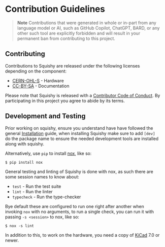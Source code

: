 # Contribution Guidelines

> **Note** Contributions that were generated in whole or in-part from any
> language model or AI, such as GitHub Copilot, ChatGPT, BARD, or any other such tool
> are explicitly forbidden and will result in your permanent ban from contributing
> to this project.

## Contributing

Contributions to Squishy are released under the following licenses depending on the component:

 * [CERN-OHL-S](./LICENSE) - Hardware
 * [CC-BY-SA](https://github.com/squishy-scsi/squishy/blob/main/LICENSE.docs) - Documentation


Please note that Squishy is released with a [Contributor Code of Conduct](./CODE_OF_CONDUCT.md). By participating in this project you agree to abide by its terms.

## Development and Testing

Prior working on squishy, ensure you understand have have followed the general [Installation](https://docs.scsi.moe/install.html) guide, when installing Squishy make sure to add `[dev]` do the package name to ensure the needed development tools are installed along with squishy.

Alternatively, use `pip` to install [nox](https://nox.thea.codes/), like so:

```
$ pip install nox
```

General testing and linting of Squishy is done with nox, as such there are some session names to know about:

 * `test` - Run the test suite
 * `lint` - Run the linter
 * `typecheck` - Run the type-checker

Bye default these are configured to run one right after another when invoking `nox` with no arguments, to run a single check, you can run it with passing `-s <session>` to nox, like so:

```
$ nox -s lint
```

In addition to this, to work on the hardware, you need a copy of [KiCad](https://www.kicad.org/) 7.0 or newer.
